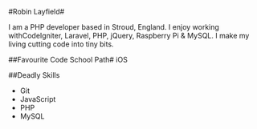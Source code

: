 #Robin Layfield#

I am a PHP developer based in Stroud, England. I enjoy working withCodeIgniter, Laravel, PHP, jQuery, Raspberry Pi & MySQL. I make my living cutting code into tiny bits.

##Favourite Code School Path#
iOS

##Deadly Skills
* Git
* JavaScript
* PHP
* MySQL

